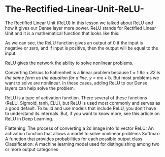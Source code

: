 # The-Rectified-Linear-Unit-ReLU-

The Rectified Linear Unit (ReLU)
In this lesson we talked about ReLU and how it gives our Dense layer more power. ReLU stands for Rectified Linear Unit and it is a mathematical function that looks like this:


As we can see, the ReLU function gives an output of 0 if the input is negative or zero, and if input is positive, then the output will be equal to the input.

ReLU gives the network the ability to solve nonlinear problems.

Converting Celsius to Fahrenheit is a linear problem because f = 1.8*c + 32 is the same form as the equation for a line, y = m*x + b. But most problems we want to solve are nonlinear. In these cases, adding ReLU to our Dense layers can help solve the problem.

ReLU is a type of activation function. There several of these functions (ReLU, Sigmoid, tanh, ELU), but ReLU is used most commonly and serves as a good default. To build and use models that include ReLU, you don’t have to understand its internals. But, if you want to know more, see this article on ReLU in Deep Learning.


Flattening: The process of converting a 2d image into 1d vector
ReLU: An activation function that allows a model to solve nonlinear problems
Softmax: A function that provides probabilities for each possible output class
Classification: A machine learning model used for distinguishing among two or more output categories
